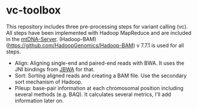 # vc-toolbox

This repository includes three pre-processing steps for variant calling (vc). All steps have been implemented with Hadoop MapReduce and are included in the [mtDNA-Server](https://mtdna-server.uibk.ac.at). (Hadoop-BAM)(https://github.com/HadoopGenomics/Hadoop-BAM) v 7.7.1 is used for all steps.

* Align: Aligning single-end and paired-end reads with BWA. It uses the JNI bindings from [JBWA](https://github.com/lindenb/jbwa) for that. 
* Sort: Sorting aligned reads and creating a BAM file. Use the secondary sort mechanism of Hadoop. 
* Pileup: base-pair information at each chromosomal position including several methods (e.g. BAQ). It calculates several metrics, I'll add information later on. 